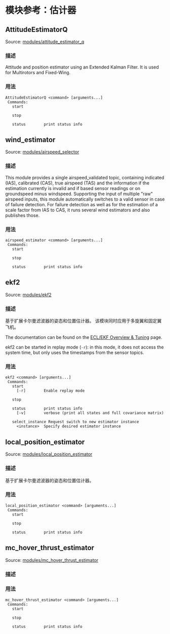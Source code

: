 # 模块参考：估计器

## AttitudeEstimatorQ

Source: [modules/attitude_estimator_q](https://github.com/PX4/PX4-Autopilot/tree/main/src/modules/attitude_estimator_q)

### 描述

Attitude and position estimator using an Extended Kalman Filter. It is used for Multirotors and Fixed-Wing.

<a id="AttitudeEstimatorQ_usage"></a>

### 用法

```
AttitudeEstimatorQ <command> [arguments...]
 Commands:
   start

   stop

   status        print status info
```

## wind_estimator

Source: [modules/airspeed_selector](https://github.com/PX4/PX4-Autopilot/tree/main/src/modules/airspeed_selector)

### 描述

This module provides a single airspeed_validated topic, containing indicated (IAS),
calibrated (CAS), true airspeed (TAS) and the information if the estimation currently
is invalid and if based sensor readings or on groundspeed minus windspeed.
Supporting the input of multiple "raw" airspeed inputs, this module automatically switches
to a valid sensor in case of failure detection. For failure detection as well as for
the estimation of a scale factor from IAS to CAS, it runs several wind estimators
and also publishes those.

<a id="airspeed_estimator_usage"></a>

### 用法

```
airspeed_estimator <command> [arguments...]
 Commands:
   start

   stop

   status        print status info
```

## ekf2

Source: [modules/ekf2](https://github.com/PX4/PX4-Autopilot/tree/main/src/modules/ekf2)

### 描述

基于扩展卡尔曼滤波器的姿态和位置估计器。 该模块同时应用于多旋翼和固定翼飞机。

The documentation can be found on the [ECL/EKF Overview & Tuning](https://docs.px4.io/main/en/advanced_config/tuning_the_ecl_ekf.html) page.

ekf2 can be started in replay mode (`-r`): in this mode, it does not access the system time, but only uses the
timestamps from the sensor topics.

<a id="ekf2_usage"></a>

### 用法

```
ekf2 <command> [arguments...]
 Commands:
   start
     [-r]        Enable replay mode

   stop

   status        print status info
     [-v]        verbose (print all states and full covariance matrix)

   select_instance Request switch to new estimator instance
     <instance>  Specify desired estimator instance
```

## local_position_estimator

Source: [modules/local_position_estimator](https://github.com/PX4/PX4-Autopilot/tree/main/src/modules/local_position_estimator)

### 描述

基于扩展卡尔曼滤波器的姿态和位置估计器。

<a id="local_position_estimator_usage"></a>

### 用法

```
local_position_estimator <command> [arguments...]
 Commands:
   start

   stop

   status        print status info
```

## mc_hover_thrust_estimator

Source: [modules/mc_hover_thrust_estimator](https://github.com/PX4/PX4-Autopilot/tree/main/src/modules/mc_hover_thrust_estimator)

### 描述

<a id="mc_hover_thrust_estimator_usage"></a>

### 用法

```
mc_hover_thrust_estimator <command> [arguments...]
 Commands:
   start

   stop

   status        print status info
```

